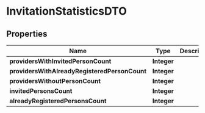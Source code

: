 # InvitationStatisticsDTO

## Properties
Name | Type | Description | Notes
------------ | ------------- | ------------- | -------------
**providersWithInvitedPersonCount** | **Integer** |  |  [optional]
**providersWithAlreadyRegisteredPersonCount** | **Integer** |  |  [optional]
**providersWithoutPersonCount** | **Integer** |  |  [optional]
**invitedPersonsCount** | **Integer** |  |  [optional]
**alreadyRegisteredPersonsCount** | **Integer** |  |  [optional]
